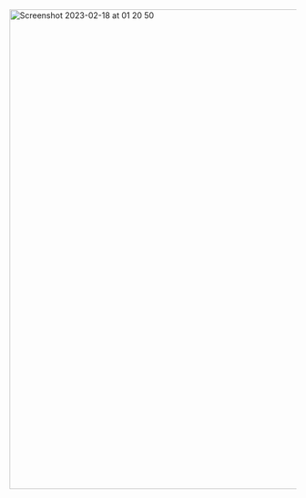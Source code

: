 <img width="843" alt="Screenshot 2023-02-18 at 01 20 50" src="https://user-images.githubusercontent.com/112325990/219820297-743cbd79-a3b5-47bd-aea5-00ad4016cfc9.png">
